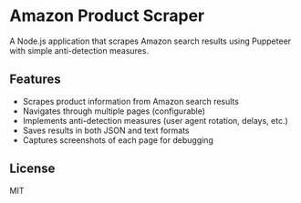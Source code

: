 # Amazon Product Scraper

A Node.js application that scrapes Amazon search results using Puppeteer with simple anti-detection measures.

## Features

- Scrapes product information from Amazon search results
- Navigates through multiple pages (configurable)
- Implements anti-detection measures (user agent rotation, delays, etc.)
- Saves results in both JSON and text formats
- Captures screenshots of each page for debugging


## License

MIT
